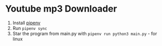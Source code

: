 # Youtube mp3 Downloader
1. Install [pipenv](https://pipenv.pypa.io/en/latest/)
2. Run `pipenv sync`
3. Star the program from main.py with `pipenv run python3 main.py` - for linux
